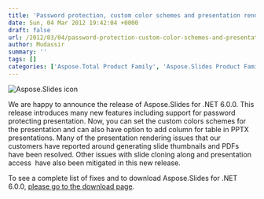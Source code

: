 ```yaml
---
title: 'Password protection, custom color schemes and presentation rendering features provided in Aspose.Slides for .NET 6.0.0'
date: Sun, 04 Mar 2012 19:42:04 +0000
draft: false
url: /2012/03/04/password-protection-custom-color-schemes-and-presentation-rendering-features-provided-in-aspose.slides-for-.net-6.0.0/
author: Mudassir
summary: ''
tags: []
categories: ['Aspose.Total Product Family', 'Aspose.Slides Product Family']
---
```


![Aspose.Slides icon][1]

We are happy to announce the release of Aspose.Slides for .NET 6.0.0. This release introduces many new features including support for password protecting presentation. Now, you can set the custom colors schemes for the presentation and can also have option to add column for table in PPTX presentations. Many of the presentation rendering issues that our customers have reported around generating slide thumbnails and PDFs have been resolved. Other issues with slide cloning along and presentation access  have also been mitigated in this new release.

To see a complete list of fixes and to download Aspose.Slides for .NET 6.0.0, [please go to the download page][2].




[1]: http://www.aspose.com/Images/aspose.slides-logo2.jpg
[2]: http://www.aspose.com/community/files/51/.net-components/aspose.slides-for-.net/default.aspx




